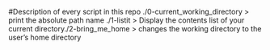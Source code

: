#Description of every script in this repo
./0-current_working_directory > print the absolute path name
./1-listit > Display the contents list of your current directory./2-bring_me_home > changes the working directory to the user’s home directory
